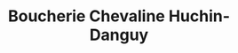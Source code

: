 ---
title: "Boucherie Chevaline Huchin-Danguy"
url: /coulogne/boucherie-chevaline-huchin-danguy/
shop: Metzgerei
---